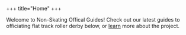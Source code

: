+++
title="Home"
+++

Welcome to Non-Skating Offical Guides! Check out our latest guides to officiating flat track roller derby below, or [learn](@/about) more about the project.
